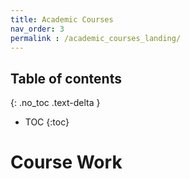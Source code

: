 ```yaml
---
title: Academic Courses
nav_order: 3
permalink : /academic_courses_landing/
---
```

## Table of contents
{: .no_toc .text-delta } 
* TOC
{:toc}

# Course Work
